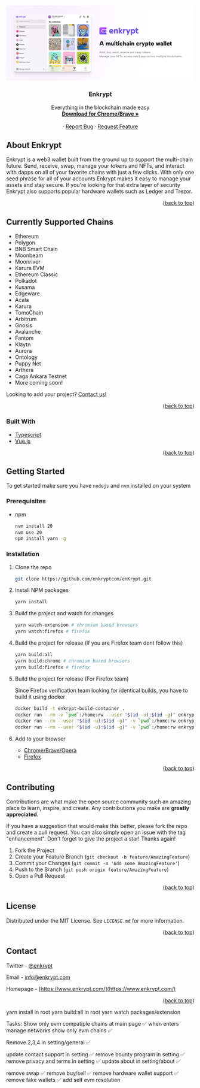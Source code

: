 <br />
<div align="center">
  <a href="https://github.com/enkryptcom/enKrypt">
    <img src="enkrypt.png" alt="Logo">
  </a>

  <h3 align="center">Enkrypt</h3>

  <p align="center">
    Everything in the blockchain made easy
    <br />
    <a href="https://chrome.google.com/webstore/detail/enkrypt-ethereum-and-polk/kkpllkodjeloidieedojogacfhpaihoh">
      <strong>Download for Chrome/Brave »</strong>
    </a>
    <br />
    <br />
    ·
    <a href="https://github.com/enkryptcom/enKrypt/issues">Report Bug</a>
    ·
    <a href="https://github.com/enkryptcom/enKrypt/issues">Request Feature</a>
  </p>
</div>

<!-- ABOUT THE PROJECT -->

## About Enkrypt

Enkrypt is a web3 wallet built from the ground up to support the multi-chain future. Send, receive, swap, manage your tokens and NFTs, and interact with dapps on all of your favorite chains with just a few clicks. With only one seed phrase for all of your accounts Enkrypt makes it easy to manage your assets and stay secure. If you're looking for that extra layer of security Enkrypt also supports popular hardware wallets such as Ledger and Trezor.

<p align="right">(<a href="#top">back to top</a>)</p>

## Currently Supported Chains

- Ethereum
- Polygon
- BNB Smart Chain
- Moonbeam
- Moonriver
- Karura EVM
- Ethereum Classic
- Polkadot
- Kusama
- Edgeware
- Acala
- Karura
- TomoChain
- Arbitrum
- Gnosis
- Avalanche
- Fantom
- Klaytn
- Aurora
- Ontology
- Puppy Net
- Arthera
- Caga Ankara Testnet
- More coming soon!

Looking to add your project? [Contact us!](https://mewwallet.typeform.com/enkrypt-inquiry?typeform-source=www.enkrypt.com)

<p align="right">(<a href="#top">back to top</a>)</p>

### Built With

- [Typescript](https://www.typescriptlang.org/)
- [Vue.js](https://vuejs.org/)

<p align="right">(<a href="#top">back to top</a>)</p>

<!-- GETTING STARTED -->

## Getting Started

To get started make sure you have `nodejs` and `nvm` installed on your system

### Prerequisites

- npm
  ```sh
  nvm install 20
  nvm use 20
  npm install yarn -g
  ```

### Installation

1. Clone the repo
   ```sh
   git clone https://github.com/enkryptcom/enKrypt.git
   ```
2. Install NPM packages
   ```sh
   yarn install
   ```
3. Build the project and watch for changes
   ```sh
   yarn watch-extension # chromium based browsers
   yarn watch:firefox # firefox
   ```
4. Build the project for release (if you are Firefox team dont follow this)
   ```sh
   yarn build:all
   yarn build:chrome # chromium based browsers
   yarn build:firefox # firefox
   ```
5. Build the project for release (For Firefox team)

   Since Firefox verification team looking for identical builds, you have to build it using docker

   ```sh
   docker build -t enkrypt-build-container .
   docker run --rm -v `pwd`:/home:rw --user "$(id -u):$(id -g)" enkrypt-build-container /bin/bash -c "yarn install --silent"
   docker run --rm --user "$(id -u):$(id -g)" -v `pwd`:/home:rw enkrypt-build-container /bin/bash -c "cd packages/extension && yarn build:all"
   docker run --rm --user "$(id -u):$(id -g)" -v `pwd`:/home:rw enkrypt-build-container /bin/bash -c "cd packages/extension && yarn build:firefox && yarn zip"
   ```

6. Add to your browser
   - [Chrome/Brave/Opera](https://developer.chrome.com/docs/extensions/mv2/getstarted/#manifest)
   - [Firefox](https://developer.mozilla.org/en-US/docs/Mozilla/Add-ons/WebExtensions/Your_first_WebExtension#installing)

<p align="right">(<a href="#top">back to top</a>)</p>

<!-- CONTRIBUTING -->

## Contributing

Contributions are what make the open source community such an amazing place to learn, inspire, and create. Any contributions you make are **greatly appreciated**.

If you have a suggestion that would make this better, please fork the repo and create a pull request. You can also simply open an issue with the tag "enhancement".
Don't forget to give the project a star! Thanks again!

1. Fork the Project
2. Create your Feature Branch (`git checkout -b feature/AmazingFeature`)
3. Commit your Changes (`git commit -m 'Add some AmazingFeature'`)
4. Push to the Branch (`git push origin feature/AmazingFeature`)
5. Open a Pull Request

<p align="right">(<a href="#top">back to top</a>)</p>

<!-- LICENSE -->

## License

Distributed under the MIT License. See `LICENSE.md` for more information.

<p align="right">(<a href="#top">back to top</a>)</p>

<!-- CONTACT -->

## Contact

Twitter - [@enkrypt](https://twitter.com/enkrypt)

Email - info@enkrypt.com

Homepage - [https://www.enkrypt.com/](https://www.enkrypt.com/)

<p align="right">(<a href="#top">back to top</a>)</p>

yarn install in root
yarn build:all in root
yarn watch packages/extension


Tasks:
Show only evm compatiple chains at main page ✅
when enters manage networks show only evm chains ✅

Remove 2,3,4 in setting/general ✅

update contact support in setting ✅
remove bounty program in setting ✅
remove privacy and terms in setting ✅
update about in setting/about ✅

remove swap ✅
remove buy/sell ✅
remove hardware wallet support ✅
remove fake wallets  ✅
add self evm resolution